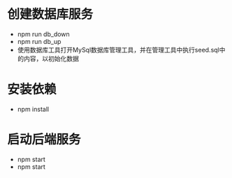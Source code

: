 # 创建数据库服务
- npm run db_down
- npm run db_up
- 使用数据库工具打开MySql数据库管理工具，并在管理工具中执行seed.sql中的内容，以初始化数据

# 安装依赖
- npm install

# 启动后端服务
- npm start
- npm start
